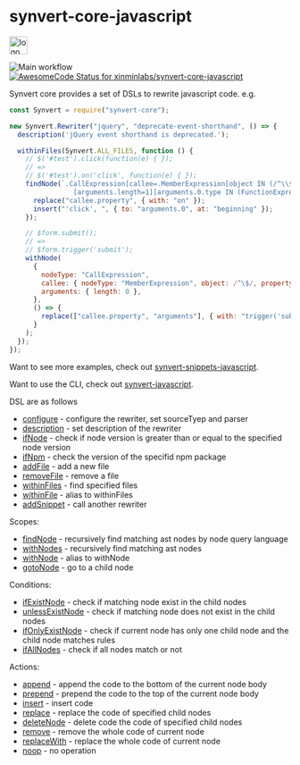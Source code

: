  # synvert-core-javascript

<img src="https://synvert.net/img/logo_96.png" alt="logo" width="32" height="32" />

![Main workflow](https://github.com/xinminlabs/synvert-core-javascript/actions/workflows/main.yml/badge.svg)
[![AwesomeCode Status for xinminlabs/synvert-core-javascript](https://awesomecode.io/projects/24366d99-29b2-407f-a7b8-9773e59f8cd0/status)](https://awesomecode.io/repos/xinminlabs/synvert-core-javascript)

Synvert core provides a set of DSLs to rewrite javascript code. e.g.

```javascript
const Synvert = require("synvert-core");

new Synvert.Rewriter("jquery", "deprecate-event-shorthand", () => {
  description('jQuery event shorthand is deprecated.');

  withinFiles(Synvert.ALL_FILES, function () {
    // $('#test').click(function(e) { });
    // =>
    // $('#test').on('click', function(e) { });
    findNode(`.CallExpression[callee=.MemberExpression[object IN (/^\\$/ /^jQuery/)][property=click]]
                [arguments.length=1][arguments.0.type IN (FunctionExpression ArrowFunctionExpression)]`, () => {
      replace("callee.property", { with: "on" });
      insert("'click', ", { to: "arguments.0", at: "beginning" });
    });

    // $form.submit();
    // =>
    // $form.trigger('submit');
    withNode(
      {
        nodeType: "CallExpression",
        callee: { nodeType: "MemberExpression", object: /^\$/, property: 'submit' },
        arguments: { length: 0 },
      },
      () => {
        replace(["callee.property", "arguments"], { with: "trigger('submit')" });
      }
    );
  });
});
```

Want to see more examples, check out [synvert-snippets-javascript](https://github.com/xinminlabs/synvert-snippets-javascript).

Want to use the CLI, check out [synvert-javascript](https://github.com/xinminlabs/synvert-javascript).

DSL are as follows

* [configure](./Rewriter.html#configure) - configure the rewriter, set sourceTyep and parser
* [description](./Rewriter.html#description) - set description of the rewriter
* [ifNode](./Rewriter.html#ifNode) - check if node version is greater than or equal to the specified node version
* [ifNpm](./Rewriter.html#ifNpm) - check the version of the specifid npm package
* [addFile](./Rewriter.html#addFile) - add a new file
* [removeFile](./Rewriter.html#removeFile) - remove a file
* [withinFiles](./Rewriter.html#withinFiles) - find specified files
* [withinFile](./Rewriter.html#withinFile) - alias to withinFiles
* [addSnippet](./Rewriter.html#addSnippet) - call another rewriter

Scopes:

* [findNode](./Instance.html#findNode) - recursively find matching ast nodes by node query language
* [withNodes](./Instance.html#withNodes) - recursively find matching ast nodes
* [withNode](./Instance.html#withNode) - alias to withNode
* [gotoNode](./Instance.html#gotoNode) - go to a child node

Conditions:

* [ifExistNode](./Instance.html#ifExistNode) - check if matching node exist in the child nodes
* [unlessExistNode](./Instance.html#unlessExistNode) - check if matching node does not exist in the child nodes
* [ifOnlyExistNode](./Instance.html#ifOnlyExistNode) - check if current node has only one child node and the child node matches rules
* [ifAllNodes](./Instance.html#ifAlNodes) - check if all nodes match or not

Actions:

* [append](./Instance.html#append) - append the code to the bottom of the current node body
* [prepend](./Instance.html#prepend) - prepend the code to the top of the current node body
* [insert](./Instance.html#insert) - insert code
* [replace](./Instance.html#replace) - replace the code of specified child nodes
* [deleteNode](./Instance#deleteNode) - delete code the code of specified child nodes
* [remove](./Instance.html#remove) - remove the whole code of current node
* [replaceWith](./Instance.html#replaceWith) - replace the whole code of current node
* [noop](./Instance.html#noop) - no operation
